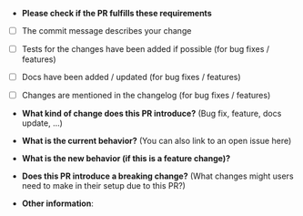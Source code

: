 * **Please check if the PR fulfills these requirements**

- [ ] The commit message describes your change
- [ ] Tests for the changes have been added if possible (for bug fixes / features)
- [ ] Docs have been added / updated (for bug fixes / features)
- [ ] Changes are mentioned in the changelog (for bug fixes / features)


* **What kind of change does this PR introduce?** (Bug fix, feature, docs update, ...)



* **What is the current behavior?** (You can also link to an open issue here)



* **What is the new behavior (if this is a feature change)?**



* **Does this PR introduce a breaking change?** (What changes might users need to make in their setup due to this PR?)



* **Other information**: